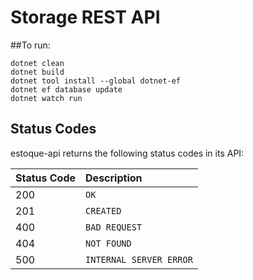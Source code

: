 # Storage REST API
##To run:
```
dotnet clean
dotnet build
dotnet tool install --global dotnet-ef
dotnet ef database update
dotnet watch run
```



## Status Codes

estoque-api returns the following status codes in its API:

| Status Code | Description |
| :--- | :--- |
| 200 | `OK` |
| 201 | `CREATED` |
| 400 | `BAD REQUEST` |
| 404 | `NOT FOUND` |
| 500 | `INTERNAL SERVER ERROR` |
